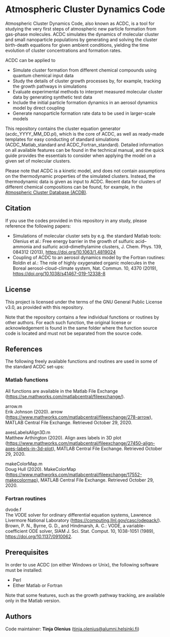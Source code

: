 # Atmospheric Cluster Dynamics Code

Atmospheric Cluster Dynamics Code, also known as ACDC, is a tool for studying the very first steps of atmospheric new particle formation from gas-phase molecules. ACDC simulates the dynamics of molecular cluster and small nanoparticle populations by generating and solving the cluster birth-death equations for given ambient conditions, yielding the time evolution of cluster concentrations and formation rates.

ACDC can be applied to

* Simulate cluster formation from different chemical compounds using quantum chemical input data
* Study the details of cluster growth processes by, for example, tracking the growth pathways in simulations
* Evaluate experimental methods to interpret measured molecular cluster data by generating synthetic test data
* Include the initial particle formation dynamics in an aerosol dynamics model by direct coupling
* Generate nanoparticle formation rate data to be used in larger-scale models

This repository contains the cluster equation generator (acdc_YYYY_MM_DD.pl), which is the core of ACDC, as well as ready-made templates for easy conducting of standard simulations (ACDC_Matlab_standard and ACDC_Fortran_standard). Detailed information on all available features can be found in the technical manual, and the quick guide provides the essentials to consider when applying the model on a given set of molecular clusters.

Please note that ACDC is a kinetic model, and does not contain assumptions on the thermodynamic properties of the simulated clusters. Instead, the thermodynamic data is given as input to ACDC. Recent data for clusters of different chemical compositions can be found, for example, in the [Atmospheric Cluster Database (ACDB)](https://github.com/elmjonas/ACDB).

## Citation

If you use the codes provided in this repository in any study, please reference the following papers:

* Simulations of molecular cluster sets by e.g. the standard Matlab tools: Olenius et al.: Free energy barrier in the growth of sulfuric acid–ammonia and sulfuric acid–dimethylamine clusters, J. Chem. Phys. 139, 084312 (2013), https://doi.org/10.1063/1.4819024
* Coupling of ACDC to an aerosol dynamics model by the Fortran routines: Roldin et al.: The role of highly oxygenated organic molecules in the Boreal aerosol-cloud-climate system, Nat. Commun. 10, 4370 (2019), https://doi.org/10.1038/s41467-019-12338-8

## License

This project is licensed under the terms of the GNU General Public License v3.0, as provided with this repository.

Note that the repository contains a few individual functions or routines by other authors. For each such function, the original license or acknowledgement is found in the same folder where the function source code is located and must not be separated from the source code.

## References

The following freely available functions and routines are used in some of the standard ACDC set-ups:

### Matlab functions

All functions are available in the Matlab File Exchange (https://se.mathworks.com/matlabcentral/fileexchange/).

arrow.m<br/>
Erik Johnson (2020). arrow (https://www.mathworks.com/matlabcentral/fileexchange/278-arrow), MATLAB Central File Exchange. Retrieved October 29, 2020.

axesLabelsAlign3D.m<br/>
Matthew Arthington (2020). Align axes labels in 3D plot (https://www.mathworks.com/matlabcentral/fileexchange/27450-align-axes-labels-in-3d-plot), MATLAB Central File Exchange. Retrieved October 29, 2020.

makeColorMap.m<br/>
Doug Hull (2020). MakeColorMap (https://www.mathworks.com/matlabcentral/fileexchange/17552-makecolormap), MATLAB Central File Exchange. Retrieved October 29, 2020.

### Fortran routines

dvode.f<br/>
The VODE solver for ordinary differential equation systems, Lawrence Livermore National Laboratory (https://computing.llnl.gov/casc/odepack/).<br/>
Brown, P. N., Byrne, G. D., and Hindmarsh, A. C.: VODE, a variable-coefficient ODE solver, SIAM J. Sci. Stat. Comput. 10, 1038-1051 (1989), https://doi.org/10.1137/0910062.

## Prerequisites

In order to use ACDC (on either Windows or Unix), the following software must be installed:

* Perl
* Either Matlab or Fortran

Note that some features, such as the growth pathway tracking, are available only in the Matlab version.

## Authors

Code maintainer: **Tinja Olenius** (tinja.olenius@alumni.helsinki.fi)

